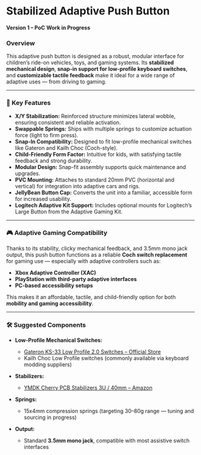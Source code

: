 # Stabilized Adaptive Push Button

**Version 1 – PoC**
**Work in Progress**

### Overview

This adaptive push button is designed as a robust, modular interface for children’s ride-on vehicles, toys, and gaming systems. Its **stabilized mechanical design**, **snap-in support for low-profile keyboard switches**, and **customizable tactile feedback** make it ideal for a wide range of adaptive uses — from driving to gaming.

---

### 🔧 Key Features

* **X/Y Stabilization:** Reinforced structure minimizes lateral wobble, ensuring consistent and reliable activation.
* **Swappable Springs:** Ships with multiple springs to customize actuation force (light to firm press).
* **Snap-In Compatibility:** Designed to fit low-profile mechanical switches like Gateron and Kailh Choc (Coch-style).
* **Child-Friendly Form Factor:** Intuitive for kids, with satisfying tactile feedback and strong durability.
* **Modular Design:** Snap-fit assembly supports quick maintenance and upgrades.
* **PVC Mounting:** Attaches to standard 20mm PVC (horizontal and vertical) for integration into adaptive cars and rigs.
* **JellyBean Button Cap:** Converts the unit into a familiar, accessible form for increased usability.
* **Logitech Adaptive Kit Support:** Includes optional mounts for Logitech’s Large Button from the Adaptive Gaming Kit.

---

### 🎮 Adaptive Gaming Compatibility

Thanks to its stability, clicky mechanical feedback, and 3.5mm mono jack output, this push button functions as a reliable **Coch switch replacement** for gaming use — especially with adaptive controllers such as:

* **Xbox Adaptive Controller (XAC)**
* **PlayStation with third-party adaptive interfaces**
* **PC-based accessibility setups**

This makes it an affordable, tactile, and child-friendly option for both **mobility and gaming accessibility**.

---

### 🛠 Suggested Components

* **Low-Profile Mechanical Switches:**

  * [Gateron KS-33 Low Profile 2.0 Switches – Official Store](https://www.gateron.co/products/gateron-low-profile-mechanical-switch-set)
  * Kailh Choc Low Profile switches (commonly available via keyboard modding suppliers)

* **Stabilizers:**

  * [YMDK Cherry PCB Stabilizers 3U / 40mm – Amazon](https://www.amazon.com/Original-Stabilizers-Satellite-Mechanical-Keyboard/dp/B07K8FZMV6?th=1)

* **Springs:**

  * 15x4mm compression springs (targeting 30–80g range — tuning and sourcing in progress)

* **Output:**

  * Standard **3.5mm mono jack**, compatible with most assistive switch interfaces